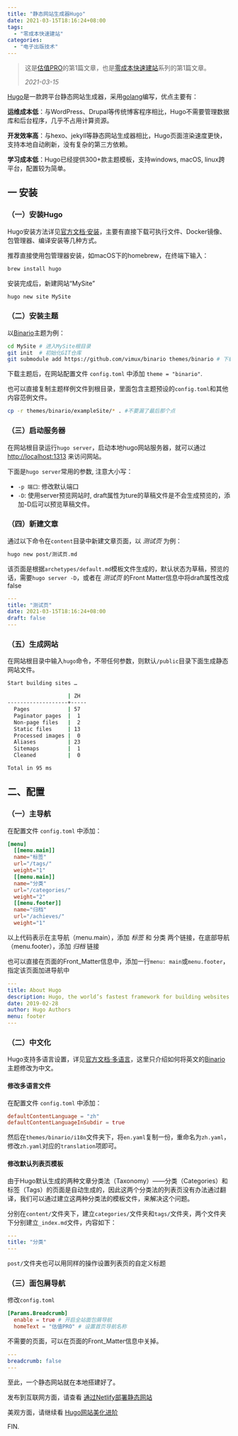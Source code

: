 ```yaml
---
title: "静态网站生成器Hugo"
date: 2021-03-15T18:16:24+08:00
tags:
  - "零成本快速建站"
categories:
  - "电子出版技术"
---
```


> 这是[估值PRO](guzhi.pro)的第1篇文章，也是[零成本快速建站](/tags/零成本快速建站/)系列的第1篇文章。
>
> *2021-03-15*

[Hugo](https://gohugo.io/)是一款跨平台静态网站生成器，采用[golang](https://golang.org/)编写，优点主要有：

**运维成本低**：与WordPress、Drupal等传统博客程序相比，Hugo不需要管理数据库和后台程序，几乎不占用计算资源。

**开发效率高**：与hexo、jekyll等静态网站生成器相比，Hugo页面渲染速度更快，支持本地自动刷新，没有复杂的第三方依赖。

**学习成本低**：Hugo已经提供300+款主题模板，支持windows, macOS, linux跨平台，配置较为简单。

<!--more-->


## 一 安装

### （一）安装Hugo

Hugo安装方法详见[官方文档·安装](https://gohugo.io/getting-started/installing/)，主要有直接下载可执行文件、Docker镜像、包管理器、编译安装等几种方式。

推荐直接使用包管理器安装，如macOS下的homebrew，在终端下输入：

```bash
brew install hugo
```

安装完成后，新建网站“MySite”

```bash
hugo new site MySite
```

### （二）安装主题

以[Binario](https://github.com/vimux/binario/)主题为例：

```bash
cd MySite # 进入MySite根目录
git init  # 初始化GIT仓库
git submodule add https://github.com/vimux/binario themes/binario # 下载主题到 themes/ 文件夹
```

下载主题后，在网站配置文件 `config.toml` 中添加 `theme = "binario"`.

也可以直接复制主题样例文件到根目录，里面包含主题预设的`config.toml`和其他内容范例文件。

```bash
cp -r themes/binario/exampleSite/* . #不要漏了最后那个点
```

### （三）启动服务器

在网站根目录运行`hugo server`，启动本地hugo网站服务器，就可以通过 [http://localhost:1313](http://localhost:1313/) 来访问网站。

下面是`hugo server`常用的参数, 注意大小写：

- `-p 端口`: 修改默认端口
- `-D`: 使用server预览网站时, draft属性为ture的草稿文件是不会生成预览的，添加-D后可以预览草稿文件。

### （四）新建文章

通过以下命令在`content`目录中新建文章页面，以 *测试页* 为例：

```bash
hugo new post/测试页.md
```

该页面是根据`archetypes/default.md`模板文件生成的，默认状态为草稿，预览的话，需要`hugo server -D`，或者在 *测试页* 的Front Matter信息中将draft属性改成false

```yaml
---
title: "测试页"
date: 2021-03-15T18:16:24+08:00
draft: false
---
```

### （五）生成网站

在网站根目录中输入`hugo`命令，不带任何参数，则默认`/public`目录下面生成静态网站文件。

```bash
Start building sites … 

                   | ZH  
-------------------+-----
  Pages            | 57  
  Paginator pages  |  1  
  Non-page files   |  2  
  Static files     | 13  
  Processed images |  0  
  Aliases          | 23  
  Sitemaps         |  1  
  Cleaned          |  0  

Total in 95 ms
```

## 二、配置

### （一）主导航

在配置文件 `config.toml` 中添加：

```toml
[menu]
  [[menu.main]]
  name="标签"
  url="/tags/"
  weight="1"
  [[menu.main]]
  name="分类"
  url="/categories/"
  weight="2"
  [[menu.footer]]
  name="归档"
  url="/achieves/"
  weight="1"
```

以上代码表示在主导航（menu.main），添加 *标签* 和 分类 两个链接，在底部导航（menu.footer），添加 *归档* 链接

也可以直接在页面的Front_Matter信息中，添加一行`menu: main`或`menu.footer`，指定该页面加进导航中

```yaml
---
title: About Hugo
description: Hugo, the world’s fastest framework for building websites
date: 2019-02-28
author: Hugo Authors
menu: footer
---
```

### （二）中文化

Hugo支持多语言设置，详见[官方文档·多语言](https://gohugo.io/content-management/multilingual/)，这里只介绍如何将英文的[Binario](https://github.com/vimux/binario/)主题修改为中文。

#### 修改多语言文件

在配置文件 `config.toml` 中添加：

```toml
defaultContentLanguage = "zh"
defaultContentLanguageInSubdir = true
```

然后在`themes/binario/i18n`文件夹下，将`en.yaml`复制一份，重命名为`zh.yaml`，修改`zh.yaml`对应的`translation`项即可。

#### 修改默认列表页模板

由于Hugo默认生成的两种文章分类法（Taxonomy）——分类（Categories）和标签（Tags）的页面是自动生成的，因此这两个分类法的列表页没有办法通过翻译，我们可以通过建立这两种分类法的模板文件，来解决这个问题。

分别在`content/`文件夹下，建立`categories/`文件夹和`tags/`文件夹，两个文件夹下分别建立`_index.md`文件，内容如下：

```yaml
---
title: "分类"
---
```

`post/`文件夹也可以用同样的操作设置列表页的自定义标题

### （三）面包屑导航

修改`config.toml`

```toml
[Params.Breadcrumb]
  enable = true # 开启全站面包屑导航
  homeText = "估值PRO" # 设置首页导航名称
```

不需要的页面，可以在页面的Front_Matter信息中关掉。

```yaml
---
breadcrumb: false
---
```

至此，一个静态网站就在本地搭建好了。

发布到互联网方面，请查看 [通过Netlify部署静态网站](../通过netlify部署静态网站/)

美观方面，请继续看 [Hugo网站美化进阶](../hugo网站美化进阶/)

FIN.

